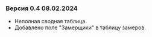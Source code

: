 ### Версия 0.4 08.02.2024
- Неполная сводная таблица.
- Добавлено поле "Замерщики" в таблицу замеров.